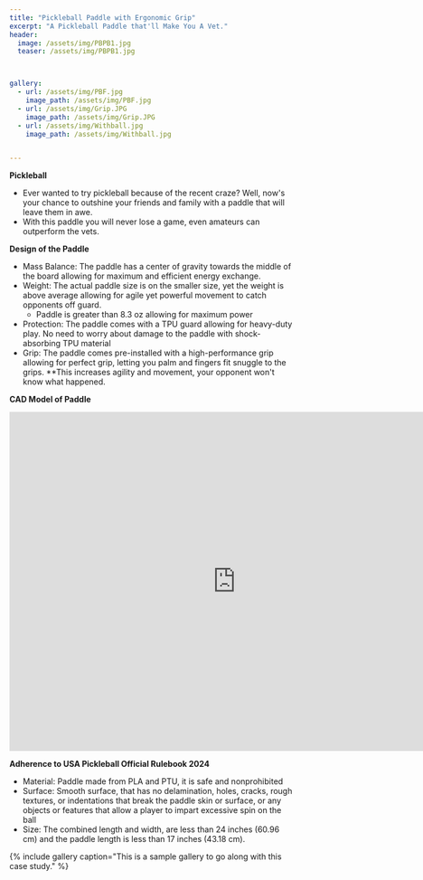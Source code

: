 ```yaml
---
title: "Pickleball Paddle with Ergonomic Grip"
excerpt: "A Pickleball Paddle that'll Make You A Vet."
header:
  image: /assets/img/PBPB1.jpg
  teaser: /assets/img/PBPB1.jpg



gallery:
  - url: /assets/img/PBF.jpg
    image_path: /assets/img/PBF.jpg
  - url: /assets/img/Grip.JPG
    image_path: /assets/img/Grip.JPG
  - url: /assets/img/Withball.jpg
    image_path: /assets/img/Withball.jpg


---
```


**Pickleball**
* Ever wanted to try pickleball because of the recent craze? Well, now's your chance to outshine your friends and family with a paddle that will leave them in awe.
* With this paddle you will never lose a game, even amateurs can outperform the vets. 


**Design of the Paddle** 
* Mass Balance: The paddle has a center of gravity towards the middle of the board allowing for maximum and efficient energy exchange. 
* Weight: The actual paddle size is on the smaller size, yet the weight is above average allowing for agile yet powerful movement to catch opponents off guard. 
  * Paddle is greater than 8.3 oz allowing for maximum power
* Protection: The paddle comes with a TPU guard allowing for heavy-duty play. No need to worry about damage to the paddle with shock-absorbing TPU material
* Grip: The paddle comes pre-installed with a high-performance grip allowing for perfect grip, letting you palm and fingers fit snuggle to the grips. 
  **This increases agility and movement, your opponent won't know what happened. 


**CAD Model of Paddle**
<iframe src="https://vanderbilt643.autodesk360.com/shares/public/SH512d4QTec90decfa6e00600e058d0d1a17?mode=embed" width="800" height="600" allowfullscreen="true" webkitallowfullscreen="true" mozallowfullscreen="true"  frameborder="0"></iframe>



**Adherence to USA Pickleball Official Rulebook 2024**
* Material: Paddle made from PLA and PTU, it is safe and nonprohibited
* Surface: Smooth surface, that has no delamination, holes, cracks, rough textures, or indentations that break the paddle skin or surface, or any objects or features that allow a player to impart excessive spin on the ball
* Size:  The combined length and width, are less than 24 inches (60.96 cm) and the paddle length is less than  17 inches (43.18 cm).






{% include gallery caption="This is a sample gallery to go along with this case study." %}



